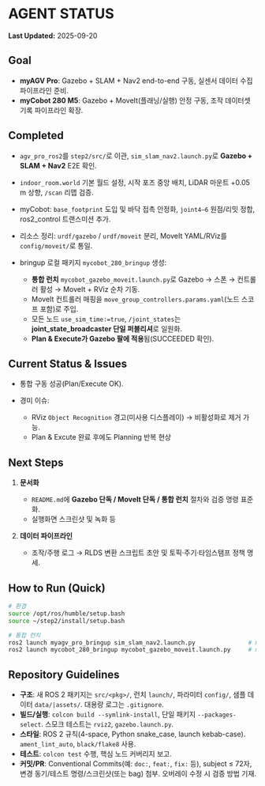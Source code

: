 # AGENT STATUS

**Last Updated:** 2025-09-20

## Goal

* **myAGV Pro**: Gazebo + SLAM + Nav2 end-to-end 구동, 실센서 데이터 수집 파이프라인 준비.
* **myCobot 280 M5**: Gazebo + MoveIt(플래닝/실행) 안정 구동, 조작 데이터셋 기록 파이프라인 확장.

## Completed

* `agv_pro_ros2`를 `step2/src/`로 이관, `sim_slam_nav2.launch.py`로 **Gazebo + SLAM + Nav2** E2E 확인.
* `indoor_room.world` 기본 월드 설정, 시작 포즈 중앙 배치, LiDAR 마운트 +0.05 m 상향, `/scan` 리맵 검증.
* myCobot: `base_footprint` 도입 및 바닥 접촉 안정화, `joint4–6` 원점/리밋 정합, ros2\_control 트랜스미션 추가.
* 리소스 정리: `urdf/gazebo` / `urdf/moveit` 분리, MoveIt YAML/RViz를 `config/moveit/`로 통일.
* bringup 로컬 패키지 `mycobot_280_bringup` 생성:

  * **통합 런치** `mycobot_gazebo_moveit.launch.py`로 Gazebo → 스폰 → 컨트롤러 활성 → MoveIt + RViz 순차 기동.
  * MoveIt 컨트롤러 매핑을 `move_group_controllers.params.yaml`(노드 스코프 포함)로 주입.
  * 모든 노드 `use_sim_time:=true`, `/joint_states`는 **joint\_state\_broadcaster 단일 퍼블리셔**로 일원화.
  * **Plan & Execute가 Gazebo 팔에 적용**됨(SUCCEEDED 확인).

## Current Status & Issues

* 통합 구동 성공(Plan/Execute OK).
* 경미 이슈:

  * RViz `Object Recognition` 경고(미사용 디스플레이) → 비활성화로 제거 가능.
  * Plan & Excute 완료 후에도 Planning 반복 현상

## Next Steps

1. **문서화**
   * `README.md`에 **Gazebo 단독 / MoveIt 단독 / 통합 런치** 절차와 검증 명령 표준화.
   * 실행화면 스크린샷 및 녹화 등

2. **데이터 파이프라인**
   * 조작/주행 로그 → RLDS 변환 스크립트 초안 및 토픽·주기·타임스탬프 정책 명세.

## How to Run (Quick)

```bash
# 환경
source /opt/ros/humble/setup.bash
source ~/step2/install/setup.bash

# 통합 런치
ros2 launch myagv_pro_bringup sim_slam_nav2.launch.py               # myAGV Pro
ros2 launch mycobot_280_bringup mycobot_gazebo_moveit.launch.py     # myCobot 280
```

## Repository Guidelines

* **구조**: 새 ROS 2 패키지는 `src/<pkg>/`, 런치 `launch/`, 파라미터 `config/`, 샘플 데이터 `data/|assets/`. 대용량 로그는 `.gitignore`.
* **빌드/실행**: `colcon build --symlink-install`, 단일 패키지 `--packages-select`. 스모크 테스트는 `rviz2`, `gazebo.launch.py`.
* **스타일**: ROS 2 규칙(4-space, Python snake\_case, launch kebab-case). `ament_lint_auto`, `black/flake8` 사용.
* **테스트**: `colcon test` 수행, 핵심 노드 커버리지 보고.
* **커밋/PR**: Conventional Commits(예: `doc:`, `feat:`, `fix:` 등), subject ≤ 72자, 변경 동기/테스트 명령/스크린샷(또는 bag) 첨부. 오버레이 수정 시 검증 방법 기재.
